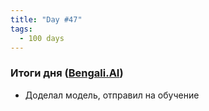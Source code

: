 ```yaml
---
title: "Day #47"
tags:
  - 100 days
---
```


### Итоги дня ([Bengali.AI](https://www.kaggle.com/c/bengaliai-cv19))
* Доделал модель, отправил на обучение